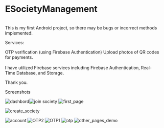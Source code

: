 <b> <h1> ESocietyManagement </h1> </b> <br />
This is my first Android project, so there may be bugs or incorrect methods implemented.

Services:

OTP verification (using Firebase Authentication)
Upload photos of QR codes for payments.<br /> <br/>
I have utilized Firebase services including Firebase Authentication, Real-Time Database, and Storage.

Thank you.

Screenshots

![dashbord](https://github.com/rjjagdish2/ESociety/assets/110174722/975f90e4-684d-4c02-92b5-633294a7ddfd)![join society](https://github.com/rjjagdish2/ESociety/assets/110174722/b256afde-9e39-49c3-8d05-2e3068dd3a29)
![first_page](https://github.com/rjjagdish2/ESociety/assets/110174722/e9f9b6f8-2c4d-4c4c-8e92-9ef2a523e2ff)

![create_society](https://github.com/rjjagdish2/ESociety/assets/110174722/22cb25c7-7b3e-46aa-b017-04cbf38885c7)

![account](https://github.com/rjjagdish2/ESociety/assets/110174722/8d1d43b6-14a9-401f-9a35-c70a8035cde2)
![OTP2](https://github.com/rjjagdish2/ESociety/assets/110174722/ae761019-f125-408d-aee2-6a3026fb54d4)
![OTP1](https://github.com/rjjagdish2/ESociety/assets/110174722/0f3b9caf-0dc6-44f7-a01d-a675e1db0470)
![otp](https://github.com/rjjagdish2/ESociety/assets/110174722/292962ef-8ab8-424e-9ba6-5f2c109cf537)
![other_pages_demo](https://github.com/rjjagdish2/ESociety/assets/110174722/5e514241-8a0f-45b2-9f65-d9b0e40b92b2)
